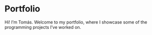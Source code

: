 # Portfolio
Hi! I’m Tomás. Welcome to my portfolio, where I showcase some of the programming projects I’ve worked on.

